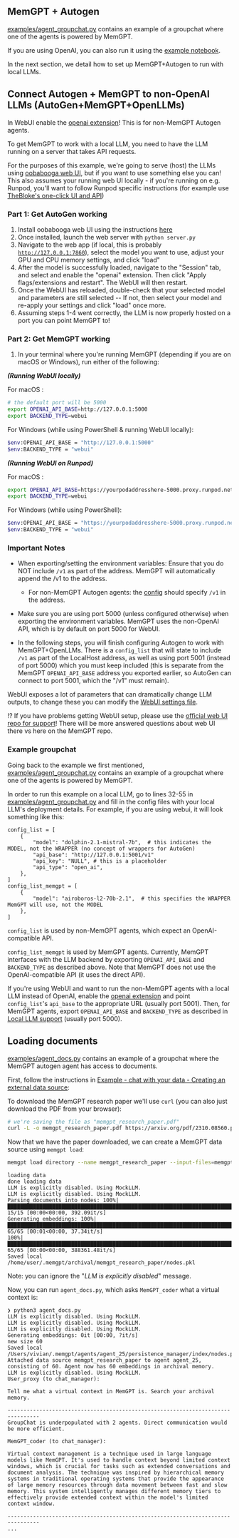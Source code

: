## MemGPT + Autogen
[examples/agent_groupchat.py](https://github.com/cpacker/MemGPT/blob/main/memgpt/autogen/examples/agent_groupchat.py) contains an example of a groupchat where one of the agents is powered by MemGPT.

If you are using OpenAI, you can also run it using the [example notebook](https://github.com/cpacker/MemGPT/blob/main/memgpt/autogen/examples/memgpt_coder_autogen.ipynb).

In the next section, we detail how to set up MemGPT+Autogen to run with local LLMs.


## Connect Autogen + MemGPT to non-OpenAI LLMs (AutoGen+MemGPT+OpenLLMs)

In WebUI enable the [openai extension](https://github.com/oobabooga/text-generation-webui/tree/main/extensions/openai)! This is for non-MemGPT Autogen agents.

To get MemGPT to work with a local LLM, you need to have the LLM running on a server that takes API requests.

For the purposes of this example, we're going to serve (host) the LLMs using [oobabooga web UI](https://github.com/oobabooga/text-generation-webui#starting-the-web-ui), but if you want to use something else you can! This also assumes your running web UI locally - if you're running on e.g. Runpod, you'll want to follow Runpod specific instructions (for example use [TheBloke's one-click UI and API](https://github.com/TheBlokeAI/dockerLLM/blob/main/README_Runpod_LocalLLMsUIandAPI.md))

### Part 1: Get AutoGen working
1. Install oobabooga web UI using the instructions [here](https://github.com/oobabooga/text-generation-webui#starting-the-web-ui)
2. Once installed, launch the web server with `python server.py`
3. Navigate to the web app (if local, this is probably [`http://127.0.0.1:7860`](http://localhost:7860)), select the model you want to use, adjust your GPU and CPU memory settings, and click "load"
4. After the model is successfully loaded, navigate to the "Session" tab, and select and enable the "openai" extension. Then click "Apply flags/extensions and restart". The WebUI will then restart.
5. Once the WebUI has reloaded, double-check that your selected model and parameters are still selected -- If not, then select your model and re-apply your settings and click "load" once more.
5. Assuming steps 1-4 went correctly, the LLM is now properly hosted on a port you can point MemGPT to!

### Part 2: Get MemGPT working

1. In your terminal where you're running MemGPT (depending if you are on macOS or Windows), run either of the following:

***(Running WebUI locally)***

For macOS :
```sh
# the default port will be 5000
export OPENAI_API_BASE=http://127.0.0.1:5000
export BACKEND_TYPE=webui
```

For Windows (while using PowerShell & running WebUI locally):
```sh
$env:OPENAI_API_BASE = "http://127.0.0.1:5000"
$env:BACKEND_TYPE = "webui"
```

***(Running WebUI on Runpod)***

For macOS :
```sh
export OPENAI_API_BASE=https://yourpodaddresshere-5000.proxy.runpod.net
export BACKEND_TYPE=webui
```

For Windows (while using PowerShell):
```sh
$env:OPENAI_API_BASE = "https://yourpodaddresshere-5000.proxy.runpod.net"
$env:BACKEND_TYPE = "webui"
```

### Important Notes
- When exporting/setting the environment variables: Ensure that you do NOT include `/v1` as part of the address. MemGPT will automatically append the /v1 to the address.
    - For non-MemGPT Autogen agents: the [config](https://github.com/cpacker/MemGPT/blob/main/memgpt/autogen/examples/agent_groupchat.py#L38) should specify `/v1` in the address.

- Make sure you are using port 5000 (unless configured otherwise) when exporting the environment variables. MemGPT uses the non-OpenAI API, which is by default on port 5000 for WebUI.

- In the following steps, you will finish configuring Autogen to work with MemGPT+OpenLLMs. There is a `config_list` that will state to include `/v1` as part of the LocalHost address, as well as using port 5001 (instead of port 5000) which you must keep included (this is separate from the MemGPT `OPENAI_API_BASE` address you exported earlier, so AutoGen can connect to port 5001, which the "/v1" must remain).

WebUI exposes a lot of parameters that can dramatically change LLM outputs, to change these you can modify the [WebUI settings file](https://github.com/cpacker/MemGPT/blob/main/memgpt/local_llm/webui/settings.py).

⁉️ If you have problems getting WebUI setup, please use the [official web UI repo for support](https://github.com/oobabooga/text-generation-webui)! There will be more answered questions about web UI there vs here on the MemGPT repo.

### Example groupchat
Going back to the example we first mentioned, [examples/agent_groupchat.py](https://github.com/cpacker/MemGPT/blob/main/memgpt/autogen/examples/agent_groupchat.py) contains an example of a groupchat where one of the agents is powered by MemGPT.

In order to run this example on a local LLM, go to lines 32-55 in [examples/agent_groupchat.py](https://github.com/cpacker/MemGPT/blob/main/memgpt/autogen/examples/agent_groupchat.py) and fill in the config files with your local LLM's deployment details. For example, if you are using webui, it will look something like this:

```
config_list = [
    {
        "model": "dolphin-2.1-mistral-7b",  # this indicates the MODEL, not the WRAPPER (no concept of wrappers for AutoGen)
        "api_base": "http://127.0.0.1:5001/v1"
        "api_key": "NULL", # this is a placeholder
        "api_type": "open_ai",
    },
]
config_list_memgpt = [
    {
        "model": "airoboros-l2-70b-2.1",  # this specifies the WRAPPER MemGPT will use, not the MODEL
    },
]
```
`config_list` is used by non-MemGPT agents, which expect an OpenAI-compatible API.

`config_list_memgpt` is used by MemGPT agents. Currently, MemGPT interfaces with the LLM backend by exporting `OPENAI_API_BASE` and `BACKEND_TYPE` as described above. Note that MemGPT does not use the OpenAI-compatible API (it uses the direct API).

If you're using WebUI and want to run the non-MemGPT agents with a local LLM instead of OpenAI, enable the [openai extension](https://github.com/oobabooga/text-generation-webui/tree/main/extensions/openai) and point `config_list`'s `api_base` to the appropriate URL (usually port 5001).
Then, for MemGPT agents, export `OPENAI_API_BASE` and `BACKEND_TYPE` as described in [Local LLM support](../local_llm) (usually port 5000).


## Loading documents
[examples/agent_docs.py](https://github.com/cpacker/MemGPT/blob/main/memgpt/autogen/examples/agent_docs.py) contains an example of a groupchat where the MemGPT autogen agent has access to documents.

First, follow the instructions in [Example - chat with your data - Creating an external data source](../example_data/#creating-an-external-data-source):

To download the MemGPT research paper we'll use `curl` (you can also just download the PDF from your browser):
```sh
# we're saving the file as "memgpt_research_paper.pdf"
curl -L -o memgpt_research_paper.pdf https://arxiv.org/pdf/2310.08560.pdf
```

Now that we have the paper downloaded, we can create a MemGPT data source using `memgpt load`:
```sh
memgpt load directory --name memgpt_research_paper --input-files=memgpt_research_paper.pdf
```
```text
loading data
done loading data
LLM is explicitly disabled. Using MockLLM.
LLM is explicitly disabled. Using MockLLM.
Parsing documents into nodes: 100%|███████████████████████████████████████████████████████████████████████████████████████████████████████████████████████████████████████████████████████████████████████████████| 15/15 [00:00<00:00, 392.09it/s]
Generating embeddings: 100%|███████████████████████████████████████████████████████████████████████████████████████████████████████████████████████████████████████████████████████████████████████████████████████| 65/65 [00:01<00:00, 37.34it/s]
100%|██████████████████████████████████████████████████████████████████████████████████████████████████████████████████████████████████████████████████████████████████████████████████████████████████████████| 65/65 [00:00<00:00, 388361.48it/s]
Saved local /home/user/.memgpt/archival/memgpt_research_paper/nodes.pkl
```

Note: you can ignore the "_LLM is explicitly disabled_" message.

Now, you can run `agent_docs.py`, which asks `MemGPT_coder` what a virtual context is:
```
❯ python3 agent_docs.py
LLM is explicitly disabled. Using MockLLM.
LLM is explicitly disabled. Using MockLLM.
LLM is explicitly disabled. Using MockLLM.
Generating embeddings: 0it [00:00, ?it/s]
new size 60
Saved local /Users/vivian/.memgpt/agents/agent_25/persistence_manager/index/nodes.pkl
Attached data source memgpt_research_paper to agent agent_25, consisting of 60. Agent now has 60 embeddings in archival memory.
LLM is explicitly disabled. Using MockLLM.
User_proxy (to chat_manager):

Tell me what a virtual context in MemGPT is. Search your archival memory.

--------------------------------------------------------------------------------
GroupChat is underpopulated with 2 agents. Direct communication would be more efficient.

MemGPT_coder (to chat_manager):

Virtual context management is a technique used in large language models like MemGPT. It's used to handle context beyond limited context windows, which is crucial for tasks such as extended conversations and document analysis. The technique was inspired by hierarchical memory systems in traditional operating systems that provide the appearance of large memory resources through data movement between fast and slow memory. This system intelligently manages different memory tiers to effectively provide extended context within the model's limited context window.

--------------------------------------------------------------------------------
...
```
